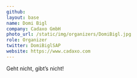 ```yaml
---
github: 
layout: base
name: Domi Bigl
company: Cadaxo GmbH
photo_url: /static/img/organizers/DomiBigl.jpg
role: Organizer
twitter: DomiBiglSAP
website: https://www.cadaxo.com
---
```


Geht nicht, gibt’s nicht!